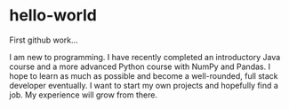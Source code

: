 # hello-world
First github work...

I am new to programming. I have recently completed an introductory Java course and a more advanced Python course with NumPy and Pandas. I hope to learn as much as possible and become a well-rounded, full stack developer eventually. I want to start my own projects and hopefully find a job. My experience will grow from there.

